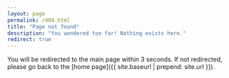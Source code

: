 ```yaml
---
layout: page
permalink: /404.html
title: "Page not found"
description: "You wondered too far! Nothing exists here."
redirect: true
---
```


You will be redirected to the main page within 3 seconds. If not redirected, please go back to the [home page]({{ site.baseurl | prepend: site.url }}).
